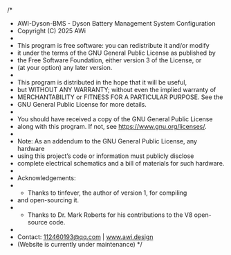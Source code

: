 /*
 * AWI-Dyson-BMS - Dyson Battery Management System Configuration
 * Copyright (C) 2025 AWi
 *
 * This program is free software: you can redistribute it and/or modify
 * it under the terms of the GNU General Public License as published by
 * the Free Software Foundation, either version 3 of the License, or
 * (at your option) any later version.
 *
 * This program is distributed in the hope that it will be useful,
 * but WITHOUT ANY WARRANTY; without even the implied warranty of
 * MERCHANTABILITY or FITNESS FOR A PARTICULAR PURPOSE. See the
 * GNU General Public License for more details.
 *
 * You should have received a copy of the GNU General Public License
 * along with this program. If not, see <https://www.gnu.org/licenses/>.
 *
 * Note: As an addendum to the GNU General Public License, any hardware
 * using this project’s code or information must publicly disclose
 * complete electrical schematics and a bill of materials for such hardware.
 *
 * Acknowledgements:
 * - Thanks to tinfever, the author of version 1, for compiling
 *   and open-sourcing it.
 * - Thanks to Dr. Mark Roberts for his contributions to the V8 open-source code.
 *
 * Contact: 112460193@qq.com | www.awi.design
 * (Website is currently under maintenance)
 */
